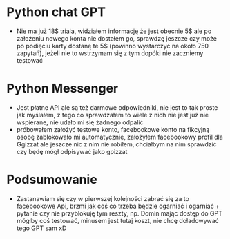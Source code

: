 # Python chat GPT
- Nie ma już 18$ triala, widziałem informację że jest obecnie 5$ ale po założeniu nowego konta nie dostałem go,
sprawdzę jeszcze czy może po podięciu karty dostanę te 5$ (powinno wystarczyć na około 750 zapytań), jeżeli nie to wstrzymam się z tym dopóki nie zaczniemy testować

# Python Messenger
- Jest płatne API ale są też darmowe odpowiedniki, nie jest to tak proste jak myślałem, z tego co sprawdzałem to wiele z nich nie jest już nie wspierane, 
nie udało mi się żadnego odpalić 
- próbowałem założyć testowe konto, facebookowe konto na fikcyjną osobę zablokowało mi automatycznie, założyłem facebookowy profil dla Ggizzat ale jeszcze nic z nim nie robiłem, chciałbym na nim sprawdzić czy będę mógł odpisywać jako gpizzat  

# Podsumowanie
- Zastanawiam się czy w pierwszej kolejności zabrać się za to facebookowe Api, brzmi jak coś co trzeba będzie ogarniać i ogarniać + pytanie czy nie przyblokuję tym reszty, 
np. Domin mając dostęp do GPT mógłby coś testować, minusem jest tutaj koszt, nie chcę doładowywać tego GPT sam xD 